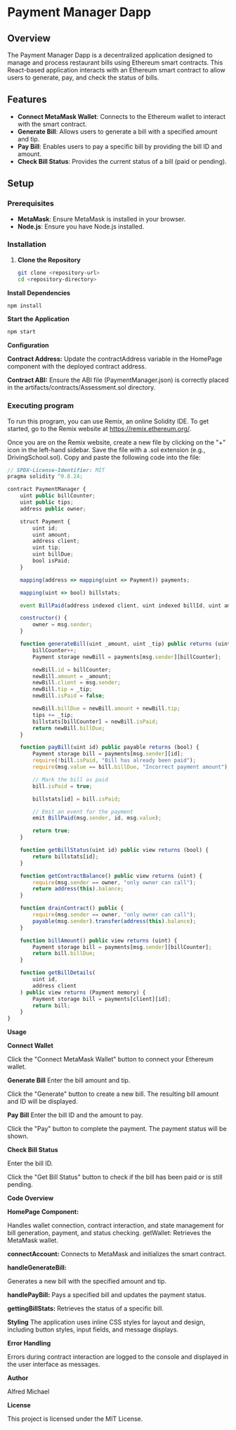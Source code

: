 # Payment Manager Dapp

## Overview

The Payment Manager Dapp is a decentralized application designed to manage and process restaurant bills using Ethereum smart contracts. This React-based application interacts with an Ethereum smart contract to allow users to generate, pay, and check the status of bills.

## Features

- **Connect MetaMask Wallet**: Connects to the Ethereum wallet to interact with the smart contract.
- **Generate Bill**: Allows users to generate a bill with a specified amount and tip.
- **Pay Bill**: Enables users to pay a specific bill by providing the bill ID and amount.
- **Check Bill Status**: Provides the current status of a bill (paid or pending).

## Setup

### Prerequisites

- **MetaMask**: Ensure MetaMask is installed in your browser.
- **Node.js**: Ensure you have Node.js installed.

### Installation

1. **Clone the Repository**
   ```bash
   git clone <repository-url>
   cd <repository-directory>
   ```
**Install Dependencies**

```javascript
npm install
```
**Start the Application**

```javascript
npm start
```
**Configuration**

**Contract Address:**
Update the contractAddress variable in the HomePage component with the deployed contract address.

**Contract ABI:**
Ensure the ABI file (PaymentManager.json) is correctly placed in the artifacts/contracts/Assessment.sol directory.

### Executing program

To run this program, you can use Remix, an online Solidity IDE. To get started, go to the Remix website at https://remix.ethereum.org/.

Once you are on the Remix website, create a new file by clicking on the "+" icon in the left-hand sidebar. Save the file with a .sol extension (e.g., DrivingSchool.sol). Copy and paste the following code into the file:

```javascript
// SPDX-License-Identifier: MIT
pragma solidity ^0.8.24;

contract PaymentManager {
    uint public billCounter;
    uint public tips;
    address public owner;

    struct Payment {
        uint id;
        uint amount;
        address client;
        uint tip;
        uint billDue;
        bool isPaid;
    }

    mapping(address => mapping(uint => Payment)) payments;

    mapping(uint => bool) billstats;

    event BillPaid(address indexed client, uint indexed billId, uint amount);

    constructor() {
        owner = msg.sender;
    }

    function generateBill(uint _amount, uint _tip) public returns (uint) {
        billCounter++;
        Payment storage newBill = payments[msg.sender][billCounter];

        newBill.id = billCounter;
        newBill.amount = _amount;
        newBill.client = msg.sender;
        newBill.tip = _tip;
        newBill.isPaid = false;

        newBill.billDue = newBill.amount + newBill.tip;
        tips += _tip;
        billstats[billCounter] = newBill.isPaid;
        return newBill.billDue;
    }

    function payBill(uint id) public payable returns (bool) {
        Payment storage bill = payments[msg.sender][id];
        require(!bill.isPaid, "Bill has already been paid");
        require(msg.value == bill.billDue, "Incorrect payment amount");

        // Mark the bill as paid
        bill.isPaid = true;

        billstats[id] = bill.isPaid;

        // Emit an event for the payment
        emit BillPaid(msg.sender, id, msg.value);

        return true;
    }

    function getBillStatus(uint id) public view returns (bool) {
        return billstats[id];
    }

    function getContractBalance() public view returns (uint) {
        require(msg.sender == owner, "only owner can call");
        return address(this).balance;
    }

    function drainContract() public {
        require(msg.sender == owner, "only owner can call");
        payable(msg.sender).transfer(address(this).balance);
    }

    function billAmount() public view returns (uint) {
        Payment storage bill = payments[msg.sender][billCounter];
        return bill.billDue;
    }

    function getBillDetails(
        uint id,
        address client
    ) public view returns (Payment memory) {
        Payment storage bill = payments[client][id];
        return bill;
    }
}
```

**Usage**

**Connect Wallet**

Click the "Connect MetaMask Wallet" button to connect your Ethereum wallet.

**Generate Bill**
Enter the bill amount and tip.

Click the "Generate" button to create a new bill. The resulting bill amount and ID will be displayed.

**Pay Bill**
Enter the bill ID and the amount to pay.

Click the "Pay" button to complete the payment. The payment status will be shown.

**Check Bill Status**

Enter the bill ID.

Click the "Get Bill Status" button to check if the bill has been paid or is still pending.

**Code Overview**

**HomePage Component:**

Handles wallet connection, contract interaction, and state management for bill generation, payment, and status checking.
getWallet: Retrieves the MetaMask wallet.

**connectAccount:**
Connects to MetaMask and initializes the smart contract.

**handleGenerateBill:**

Generates a new bill with the specified amount and tip.

**handlePayBill:**
Pays a specified bill and updates the payment status.

**gettingBillStats:**
Retrieves the status of a specific bill.

**Styling**
The application uses inline CSS styles for layout and design, including button styles, input fields, and message displays.

**Error Handling**

Errors during contract interaction are logged to the console and displayed in the user interface as messages.

**Author**

Alfred Michael

**License**

This project is licensed under the MIT License.
